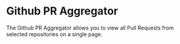 # Github PR Aggregator

The Github PR Aggregator allows you to view all Pull Requests from selected repositories on a single page.


